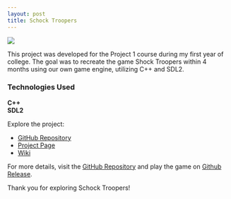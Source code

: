 ```yaml
---
layout: post
title: Schock Troopers
---
```


<link rel="stylesheet" type='text/css' href="https://cdn.jsdelivr.net/gh/devicons/devicon@latest/devicon.min.css" /> 

![](https://very-serious-games.github.io/Project1-Shock-Troopers/img/shock_troopers.jpg)

<p>This project was developed for the Project 1 course during my first year of college. The goal was to recreate the game Shock Troopers within 4 months using our own game engine, utilizing C++ and SDL2.</p>

<div class="skills-section">
  <h3>Technologies Used</h3>
  <div class="skills">
    <div class="skill">
      <i class="devicon-cplusplus-plain colored"></i>
      <span><b>C++</b></span>
    </div>
    <div class="skill">
      <i class="devicon-sdl-plain colored"></i>
      <span><b>SDL2</b></span>
    </div>
  </div>
</div>

<p>Explore the project:</p>

<ul>
  <li><a href="https://github.com/Very-Serious-Games/Project1-Shock-Troopers">GitHub Repository</a></li>
  <li><a href="https://very-serious-games.github.io/Project1-Shock-Troopers/">Project Page</a></li>
  <li><a href="https://github.com/Very-Serious-Games/Project1-Shock-Troopers/wiki">Wiki</a></li>
</ul>

<p>For more details, visit the <a href="https://github.com/Very-Serious-Games/Project1-Shock-Troopers">GitHub Repository</a> and play the game on <a href="https://github.com/Very-Serious-Games/Project1-Shock-Troopers/releases/tag/Release">Github Release</a>.</p>

<p>Thank you for exploring Schock Troopers!</p>